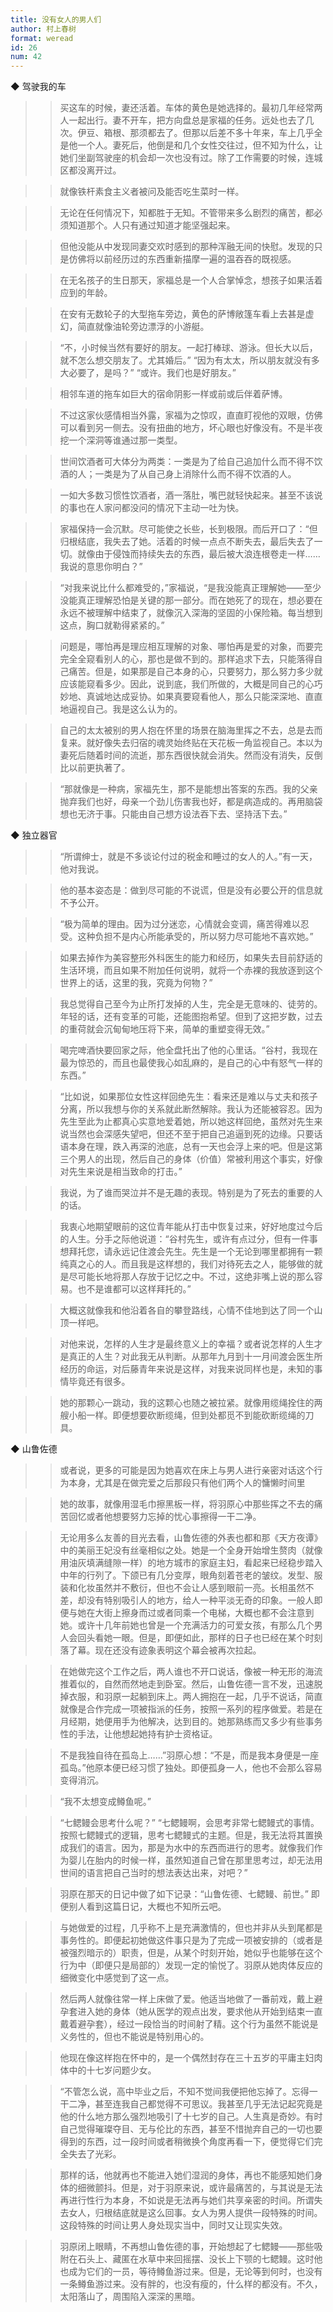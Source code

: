 ```yaml
---
title: 没有女人的男人们
author: 村上春树
format: weread
id: 26
num: 42
---
```


◆ 驾驶我的车

>> 买这车的时候，妻还活着。车体的黄色是她选择的。最初几年经常两人一起出行。妻不开车，把方向盘总是家福的任务。远处也去了几次。伊豆、箱根、那须都去了。但那以后差不多十年来，车上几乎全是他一个人。妻死后，他倒是和几个女性交往过，但不知为什么，让她们坐副驾驶座的机会却一次也没有过。除了工作需要的时候，连城区都没离开过。

>> 就像铁杆素食主义者被问及能否吃生菜时一样。

>> 无论在任何情况下，知都胜于无知。不管带来多么剧烈的痛苦，都必须知道那个。人只有通过知道才能坚强起来。

>> 但他没能从中发现同妻交欢时感到的那种浑融无间的快慰。发现的只是仿佛将以前经历过的东西重新描摩一遍的温吞吞的既视感。

>> 在无名孩子的生日那天，家福总是一个人合掌悼念，想孩子如果活着应到的年龄。

>> 在安有无数轮子的大型拖车旁边，黄色的萨博敞篷车看上去甚是虚幻，简直就像油轮旁边漂浮的小游艇。

>> “不，小时候当然有要好的朋友。一起打棒球、游泳。但长大以后，就不怎么想交朋友了。尤其婚后。”
“因为有太太，所以朋友就没有多大必要了，是吗？”
“或许。我们也是好朋友。”

>> 相邻车道的拖车如巨大的宿命阴影一样或前或后伴着萨博。

>> 不过这家伙感情相当外露，家福为之惊叹，直直盯视他的双眼，仿佛可以看到另一侧去。没有扭曲的地方，坏心眼也好像没有。不是半夜挖一个深洞等谁通过那一类型。

>> 世间饮酒者可大体分为两类：一类是为了给自己追加什么而不得不饮酒的人；一类是为了从自己身上消除什么而不得不饮酒的人。

>> 一如大多数习惯性饮酒者，酒一落肚，嘴巴就轻快起来。甚至不该说的事也在人家问都没问的情况下主动一吐为快。

>> 家福保持一会沉默。尽可能使之长些，长到极限。而后开口了：“但归根结底，我失去了她。活着的时候一点点不断失去，最后失去了一切。就像由于侵蚀而持续失去的东西，最后被大浪连根卷走一样……我说的意思你明白？”

>> “对我来说比什么都难受的，”家福说，“是我没能真正理解她——至少没能真正理解恐怕是关键的那一部分。而在她死了的现在，想必要在永远不被理解中结束了，就像沉入深海的坚固的小保险箱。每当想到这点，胸口就勒得紧紧的。”

>> 问题是，哪怕再是理应相互理解的对象、哪怕再是爱的对象，而要完完全全窥看别人的心，那也是做不到的。那样追求下去，只能落得自己痛苦。但是，如果那是自己本身的心，只要努力，那么努力多少就应该能窥看多少。因此，说到底，我们所做的，大概是同自己的心巧妙地、真诚地达成妥协。如果真要窥看他人，那么只能深深地、直直地逼视自己。我是这么认为的。

>> 自己的太太被别的男人抱在怀里的场景在脑海里挥之不去，总是去而复来。就好像失去归宿的魂灵始终贴在天花板一角监视自己。本以为妻死后随着时间的流逝，那东西很快就会消失。然而没有消失，反倒比以前更执著了。

>> “那就像是一种病，家福先生，那不是能想出答案的东西。我的父亲抛弃我们也好，母亲一个劲儿伤害我也好，都是病造成的。再用脑袋想也无济于事。只能由自己想方设法吞下去、坚持活下去。”


◆ 独立器官

>> “所谓绅士，就是不多谈论付过的税金和睡过的女人的人。”有一天，他对我说。

>> 他的基本姿态是：做到尽可能的不说谎，但是没有必要公开的信息就不予公开。

>> “极为简单的理由。因为过分迷恋，心情就会变调，痛苦得难以忍受。这种负担不是内心所能承受的，所以努力尽可能地不喜欢她。”

>> 如果去掉作为美容整形外科医生的能力和经历，如果失去目前舒适的生活环境，而且如果不附加任何说明，就将一个赤裸的我放逐到这个世界上的话，这里的我，究竟为何物？”

>> 我总觉得自己至今为止所打发掉的人生，完全是无意味的、徒劳的。年轻的话，还有变革的可能，还能图抱希望。但到了这把岁数，过去的重荷就会沉甸甸地压将下来，简单的重塑变得无效。”

>> 喝完啤酒快要回家之际，他全盘托出了他的心里话。“谷村，我现在最为惊恐的，而且也最使我心如乱麻的，是自己的心中有怒气一样的东西。”

>> “比如说，如果那位女性这样回绝先生：看来还是难以与丈夫和孩子分离，所以我想与你的关系就此断然解除。我认为还能被容忍。因为先生至此为止都真心实意地爱着她，所以她这样回绝，虽然对先生来说当然也会深感失望吧，但还不至于把自己追逼到死的边缘。只要话语本身在理，跌入再深的池底，总有一天也会浮上来的吧。但是这第三个男人的出现，然后自己的身体（价值）常被利用这个事实，好像对先生来说是相当致命的打击。”

>> 我说，为了谁而哭泣并不是无趣的表现。特别是为了死去的重要的人的话。

>> 我衷心地期望眼前的这位青年能从打击中恢复过来，好好地度过今后的人生。分手之际他说道：“谷村先生，或许有点过分，但有一件事想拜托您，请永远记住渡会先生。先生是一个无论到哪里都拥有一颗纯真之心的人。而且我是这样想的，我们对待死去之人，能够做的就是尽可能长地将那人存放于记忆之中。不过，这绝非嘴上说的那么容易。也不是谁都可以这样拜托的。”

>> 大概这就像我和他沿着各自的攀登路线，心情不佳地到达了同一个山顶一样吧。

>> 对他来说，怎样的人生才是最终意义上的幸福？或者说怎样的人生才是真正的人生？对此我无从判断。从那年九月到十一月间渡会医生所经历的命运，对后藤青年来说是这样，对我来说同样也是，未知的事情毕竟还有很多。

>> 她的那颗心一跳动，我的这颗心也随之被拉紧。就像用缆绳拴住的两艘小船一样。即便想要砍断缆绳，但到处都觅不到能砍断缆绳的刀具。


◆ 山鲁佐德

>> 或者说，更多的可能是因为她喜欢在床上与男人进行亲密对话这个行为本身，尤其是在做完爱之后那段只有他们两个人的慵懒时间里

>> 她的故事，就像用湿毛巾擦黑板一样，将羽原心中那些挥之不去的痛苦回忆或者他想要努力忘掉的忧心事擦得一干二净。

>> 无论用多么友善的目光去看，山鲁佐德的外表也都和那《天方夜谭》中的美丽王妃没有丝毫相似之处。她是一个全身开始增生赘肉（就像用油灰填满缝隙一样）的地方城市的家庭主妇，看起来已经稳步踏入中年的行列了。下颌已有几分变厚，眼角刻着苍老的皱纹。发型、服装和化妆虽然并不敷衍，但也不会让人感到眼前一亮。长相虽然不差，却没有特别吸引人的地方，给人一种平淡无奇的印象。一般人即便与她在大街上擦身而过或者同乘一个电梯，大概也都不会注意到她。或许十几年前她也曾是一个充满活力的可爱女孩，有那么几个男人会回头看她一眼。但是，即便如此，那样的日子也已经在某个时刻落了幕。现在还没有迹象表明这个幕会被再次拉起。

>> 在她做完这个工作之后，两人谁也不开口说话，像被一种无形的海流推着似的，自然而然地走到卧室。然后，山鲁佐德一言不发，迅速脱掉衣服，和羽原一起躺到床上。两人拥抱在一起，几乎不说话，简直就像是合作完成一项被指派的任务，按照一系列的程序做爱。若是在月经期，她便用手为他解决，达到目的。她那熟练而又多少有些事务性的手法，让他想起她持有护士资格证。

>> 不是我独自待在孤岛上……”羽原心想：“不是，而是我本身便是一座孤岛。”他原本便已经习惯了独处。即便孤身一人，他也不会那么容易变得消沉。

>> “我不太想变成鳟鱼呢。”

>> “七鳃鳗会思考什么呢？”
“七鳃鳗啊，会思考非常七鳃鳗式的事情。按照七鳃鳗式的逻辑，思考七鳃鳗式的主题。但是，我无法将其置换成我们的语言。因为，那是为水中的东西而进行的思考。就像我们作为婴儿在胎内的时候一样，虽然知道自己曾在那里思考过，却无法用世间的语言把自己当时的想法表达出来，对吧？”

>> 羽原在那天的日记中做了如下记录：“山鲁佐德、七鳃鳗、前世。”
即便别人看到这篇日记，大概也不知所云吧。

>> 与她做爱的过程，几乎称不上是充满激情的，但也并非从头到尾都是事务性的。即便起初她做这件事只是为了完成一项被安排的（或者是被强烈暗示的）职责，但是，从某个时刻开始，她似乎也能够在这个行为中（即便只是局部的）发现一定的愉悦了。羽原从她肉体反应的细微变化中感觉到了这一点。

>> 然后两人就像往常一样上床做了爱。他适当地做了一番前戏，戴上避孕套进入她的身体（她从医学的观点出发，要求他从开始到结束一直戴着避孕套），经过一段恰当的时间射了精。这个行为虽然不能说是义务性的，但也不能说是特别用心的。

>> 他现在像这样抱在怀中的，是一个偶然封存在三十五岁的平庸主妇肉体中的十七岁问题少女。

>> “不管怎么说，高中毕业之后，不知不觉间我便把他忘掉了。忘得一干二净，甚至连我自己都觉得不可思议。我甚至几乎无法记起究竟是他的什么地方那么强烈地吸引了十七岁的自己。人生真是奇妙。有时自己觉得璀璨夺目、无与伦比的东西，甚至不惜抛弃自己的一切也要得到的东西，过一段时间或者稍微换个角度再看一下，便觉得它们完全失去了光彩。

>> 那样的话，他就再也不能进入她们湿润的身体，再也不能感知她们身体的细微颤抖。但是，对于羽原来说，或许最痛苦的，与其说是无法再进行性行为本身，不如说是无法再与她们共享亲密的时间。所谓失去女人，归根结底就是这么回事。女人为男人提供一段特殊的时间。这段特殊的时间让男人身处现实当中，同时又让现实失效。

>> 羽原闭上眼睛，不再想山鲁佐德的事，开始想起了七鳃鳗——那些吸附在石头上、藏匿在水草中来回摇摆、没长上下颚的七鳃鳗。这时他也成为它们的一员，等待鳟鱼游过来。但是，无论等到何时，也没有一条鳟鱼游过来。没有胖的，也没有瘦的，什么样的都没有。不久，太阳落山了，周围陷入深深的黑暗。

